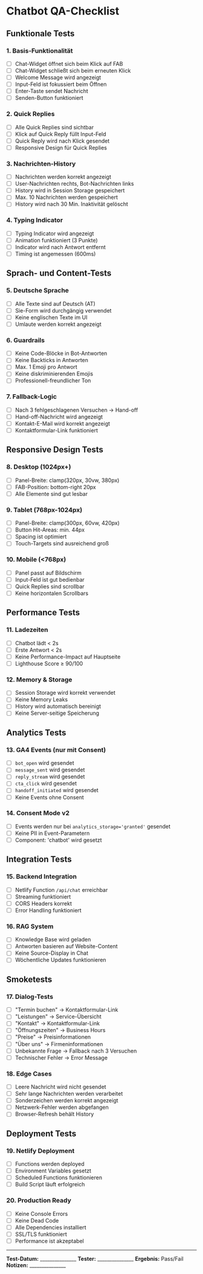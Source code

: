 # Chatbot QA-Checklist

## Funktionale Tests

### 1. Basis-Funktionalität
- [ ] Chat-Widget öffnet sich beim Klick auf FAB
- [ ] Chat-Widget schließt sich beim erneuten Klick
- [ ] Welcome Message wird angezeigt
- [ ] Input-Feld ist fokussiert beim Öffnen
- [ ] Enter-Taste sendet Nachricht
- [ ] Senden-Button funktioniert

### 2. Quick Replies
- [ ] Alle Quick Replies sind sichtbar
- [ ] Klick auf Quick Reply füllt Input-Feld
- [ ] Quick Reply wird nach Klick gesendet
- [ ] Responsive Design für Quick Replies

### 3. Nachrichten-History
- [ ] Nachrichten werden korrekt angezeigt
- [ ] User-Nachrichten rechts, Bot-Nachrichten links
- [ ] History wird in Session Storage gespeichert
- [ ] Max. 10 Nachrichten werden gespeichert
- [ ] History wird nach 30 Min. Inaktivität gelöscht

### 4. Typing Indicator
- [ ] Typing Indicator wird angezeigt
- [ ] Animation funktioniert (3 Punkte)
- [ ] Indicator wird nach Antwort entfernt
- [ ] Timing ist angemessen (600ms)

## Sprach- und Content-Tests

### 5. Deutsche Sprache
- [ ] Alle Texte sind auf Deutsch (AT)
- [ ] Sie-Form wird durchgängig verwendet
- [ ] Keine englischen Texte im UI
- [ ] Umlaute werden korrekt angezeigt

### 6. Guardrails
- [ ] Keine Code-Blöcke in Bot-Antworten
- [ ] Keine Backticks in Antworten
- [ ] Max. 1 Emoji pro Antwort
- [ ] Keine diskriminierenden Emojis
- [ ] Professionell-freundlicher Ton

### 7. Fallback-Logic
- [ ] Nach 3 fehlgeschlagenen Versuchen → Hand-off
- [ ] Hand-off-Nachricht wird angezeigt
- [ ] Kontakt-E-Mail wird korrekt angezeigt
- [ ] Kontaktformular-Link funktioniert

## Responsive Design Tests

### 8. Desktop (1024px+)
- [ ] Panel-Breite: clamp(320px, 30vw, 380px)
- [ ] FAB-Position: bottom-right 20px
- [ ] Alle Elemente sind gut lesbar

### 9. Tablet (768px-1024px)
- [ ] Panel-Breite: clamp(300px, 60vw, 420px)
- [ ] Button Hit-Areas: min. 44px
- [ ] Spacing ist optimiert
- [ ] Touch-Targets sind ausreichend groß

### 10. Mobile (<768px)
- [ ] Panel passt auf Bildschirm
- [ ] Input-Feld ist gut bedienbar
- [ ] Quick Replies sind scrollbar
- [ ] Keine horizontalen Scrollbars

## Performance Tests

### 11. Ladezeiten
- [ ] Chatbot lädt < 2s
- [ ] Erste Antwort < 2s
- [ ] Keine Performance-Impact auf Hauptseite
- [ ] Lighthouse Score ≥ 90/100

### 12. Memory & Storage
- [ ] Session Storage wird korrekt verwendet
- [ ] Keine Memory Leaks
- [ ] History wird automatisch bereinigt
- [ ] Keine Server-seitige Speicherung

## Analytics Tests

### 13. GA4 Events (nur mit Consent)
- [ ] `bot_open` wird gesendet
- [ ] `message_sent` wird gesendet
- [ ] `reply_stream` wird gesendet
- [ ] `cta_click` wird gesendet
- [ ] `handoff_initiated` wird gesendet
- [ ] Keine Events ohne Consent

### 14. Consent Mode v2
- [ ] Events werden nur bei `analytics_storage='granted'` gesendet
- [ ] Keine PII in Event-Parametern
- [ ] Component: 'chatbot' wird gesetzt

## Integration Tests

### 15. Backend Integration
- [ ] Netlify Function `/api/chat` erreichbar
- [ ] Streaming funktioniert
- [ ] CORS Headers korrekt
- [ ] Error Handling funktioniert

### 16. RAG System
- [ ] Knowledge Base wird geladen
- [ ] Antworten basieren auf Website-Content
- [ ] Keine Source-Display in Chat
- [ ] Wöchentliche Updates funktionieren

## Smoketests

### 17. Dialog-Tests
- [ ] "Termin buchen" → Kontaktformular-Link
- [ ] "Leistungen" → Service-Übersicht
- [ ] "Kontakt" → Kontaktformular-Link
- [ ] "Öffnungszeiten" → Business Hours
- [ ] "Preise" → Preisinformationen
- [ ] "Über uns" → Firmeninformationen
- [ ] Unbekannte Frage → Fallback nach 3 Versuchen
- [ ] Technischer Fehler → Error Message

### 18. Edge Cases
- [ ] Leere Nachricht wird nicht gesendet
- [ ] Sehr lange Nachrichten werden verarbeitet
- [ ] Sonderzeichen werden korrekt angezeigt
- [ ] Netzwerk-Fehler werden abgefangen
- [ ] Browser-Refresh behält History

## Deployment Tests

### 19. Netlify Deployment
- [ ] Functions werden deployed
- [ ] Environment Variables gesetzt
- [ ] Scheduled Functions funktionieren
- [ ] Build Script läuft erfolgreich

### 20. Production Ready
- [ ] Keine Console Errors
- [ ] Keine Dead Code
- [ ] Alle Dependencies installiert
- [ ] SSL/TLS funktioniert
- [ ] Performance ist akzeptabel

---

**Test-Datum:** _______________
**Tester:** _______________
**Ergebnis:** Pass/Fail
**Notizen:** _______________
